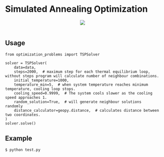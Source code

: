 

# Simulated Annealing Optimization

<div align="center">
  <img style="max-width: 50%" src="https://github.com/abdulvahidgok/simulated_annealing/blob/master/example2.gif"><br><br>
</div>

## Usage

```console
from optimization_problems import TSPSolver

solver = TSPSolver(
    data=data,
    steps=2000,  # maximum step for each thermal equilibrium loop, without steps program will calculate number of neighbour combinations.
    initial_temperature=1000,
    temperature_min=5,  # when system temperature reaches minimum temperature, cooling loop stops.
    cooling_speed=0.9999,  # The system cools slower as the cooling speed approaches 1.
    random_solution=True,  # will generate neighbour solutions randomly
    distance_calculator=geopy.distance,  # calculates distance between two coordinates.
)
solver.solve()
```

## Example

```console
$ python test.py
```
